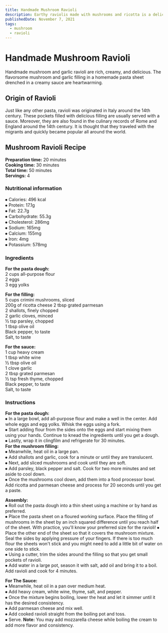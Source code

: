 ```yaml
---
title: Handmade Mushroom Ravioli
description: Earthy raviolis made with mushrooms and ricotta is a delicious recipe.
publishedDate: November 7, 2021
tags:
  - mushroom
  - ravioli
---
```


# Handmade Mushroom Ravioli

Handmade mushroom and garlic ravioli are rich, creamy, and delicious. The flavorsome mushroom and garlic filling in a homemade pasta sheet drenched in a creamy sauce are heartwarming.

## Origin of Ravioli

Just like any other pasta, ravioli was originated in Italy around the 14th century. These pockets filled with delicious filling are usually served with a sauce. Moreover, they are also found in the culinary records of Rome and England around the 14th century. It is thought that they traveled with the migrants and quickly became popular all around the world.

## Mushroom Ravioli Recipe

**Preparation time:** 20 minutes  
**Cooking time:** 30 minutes  
**Total time:** 50 minutes  
**Servings:** 4

### Nutritional information

⦁ Calories: 496 kcal  
⦁ Protein: 17.1g  
⦁ Fat: 22.7g  
⦁ Carbohydrate: 55.3g  
⦁ Cholesterol: 286mg  
⦁ Sodium: 165mg  
⦁ Calcium: 155mg  
⦁ Iron: 4mg  
⦁ Potassium: 578mg

### Ingredients

**For the pasta dough:**  
2 cups all-purpose flour  
2 eggs  
3 egg yolks

**For the filling:**  
5 cups crimini mushrooms, sliced  
200g of ricotta cheese
2 tbsp grated parmesan  
2 shallots, finely chopped  
2 garlic cloves, minced  
½ tsp parsley, chopped  
1 tbsp olive oil  
Black pepper, to taste  
Salt, to taste

**For the sauce:**  
1 cup heavy cream  
1 tbsp white wine  
½ tbsp olive oil  
1 clove garlic  
2 tbsp grated parmesan  
½ tsp fresh thyme, chopped  
Black pepper, to taste  
Salt, to taste

### Instructions

**For the pasta dough:**  
⦁ In a large bowl, add all-purpose flour and make a well in the center. Add whole eggs and egg yolks. Whisk the eggs using a fork.  
⦁ Start adding flour from the sides onto the eggs and start mixing them using your hands. Continue to knead the ingredients until you get a dough.  
⦁ Lastly, wrap it in clingfilm and refrigerate for 30 minutes.  
**For the mushroom filling:**  
⦁ Meanwhile, heat oil in a large pan.  
⦁ Add shallots and garlic, cook for a minute or until they are translucent.  
⦁ Next, add sliced mushrooms and cook until they are soft.  
⦁ Add parsley, black pepper and salt. Cook for two more minutes and set aside to cool down.  
⦁ Once the mushrooms cool down, add them into a food processor bowl. Add ricotta and parmesan cheese and process for 20 seconds until you get a paste.

**Assembly:**  
⦁ Roll out the pasta dough into a thin sheet using a machine or by hand as preferred.  
⦁ Place the pasta sheet on a floured working surface. Place the filling of mushrooms in the sheet by an inch squared difference until you reach half of the sheet. With practice, you'll know your preferred size for the ravioli!
⦁ Place the other end of the sheet so that it covers the mushroom mixture. Seal the sides by applying pressure of your fingers. If there is too much flour the sheets won't stick and you might need to add a little bit of water on one side to stick.  
⦁ Using a cutter, trim the sides around the filling so that you get small pockets of ravioli.  
⦁ Add water in a large pot, season it with salt, add oil and bring it to a boil. Add ravioli and cook for 4 minutes.

**For The Sauce:**  
⦁ Meanwhile, heat oil in a pan over medium heat.  
⦁ Add heavy cream, white wine, thyme, salt, and pepper.  
⦁ Once the mixture begins boiling, lower the heat and let it simmer until it has the desired consistency.  
⦁ Add parmesan cheese and mix well.  
⦁ Add cooked ravioli straight from the boiling pot and toss.  
⦁ Serve.
**Note:** You may add mozzarella cheese while boiling the cream to add more flavor and consistency.
